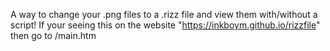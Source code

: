 A way to change your .png files to a .rizz file and view them with/without a script!
If your seeing this on the website "https://inkboym.github.io/rizzfile" then go to /main.htm
